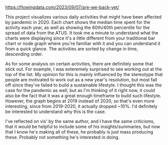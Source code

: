 https://flowingdata.com/2023/09/07/are-we-back-yet/

This project visualizes various daily activities that might have been affected by pandemic in 2020. Each chart shows the median time spent for the activity each year, as well as showing the 60th/40th percentile for the spread of data from the ATUS. It took me a minute to understand what the charts were displaying since it's a little different from your traditional bar chart or node graph where you're familiar with it and you can understand it from a quick glance. The activities are sorted by change in time, descending order.

As for some analysis on certain activities, there are definitely some that stick out. For example, I was exteremely surprised to see working out at the top of the list. My opinion for this is mainly influenced by the stereotype that people are motivated to work out as a new year's resolution, but most fall off since they've failed to build a sustainable lifestyle. I thought this was the case for the pandemic as well, but as I'm thinking of it right now, it could also be the fact that it was a great enough timeframe to build such lifestyle. However, the graph begins at 2019 instead of 2020, so that's even more interesting, since from 2019-2020, it actually dropped ~10%. I'd definitely be interested to understand why this is the case.

I've reflected on vis' by the same author, and I have the same criticisms, that it would be helpful to include some of his insights/summaries, but now that I know he's making all of these, he probably is just mass producing these. Probably not something he's interested in doing.
